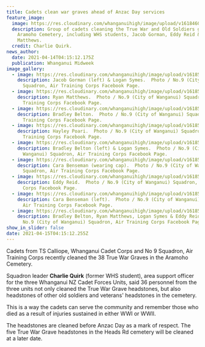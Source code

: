```yaml
---
title: Cadets clean war graves ahead of Anzac Day services
feature_image:
  image: https://res.cloudinary.com/whanganuihigh/image/upload/v1618460194/News/Charlie_Quirk._cadets_at_Aramoho_cemetery_Midweek_14.4.21._phto_charlie_quirk.jpg
  description: Group of cadets cleaning the True War and Old Soldiers graves at
    Aramoho Cemetery, including WHS students, Jacob Gorman, Eddy Reid & Ryan
    Matthews.
  credit: Charlie Quirk.
news_author:
  date: 2021-04-14T04:15:12.175Z
  publication: Whanganui Midweek
image_gallery:
  - image: https://res.cloudinary.com/whanganuihigh/image/upload/v1618544492/News/No.9%20%28City%20of%20Wanganui%29%20Squadron%2C%20Air%20Training%20Corps/2.Logan_Symes_right_Jacob_Gorman.Air_Training_Corps_cadet.169596342_4153821241329752_8520961794931971885_n.jpg
    description: Jacob Gorman (left) & Logan Symes.  Photo / No.9 (City of Wanganui)
      Squadron, Air Training Corps Facebook Page.
  - image: https://res.cloudinary.com/whanganuihigh/image/upload/v1618544494/News/No.9%20%28City%20of%20Wanganui%29%20Squadron%2C%20Air%20Training%20Corps/6.Ryan_Matthews.Air_Training_Corps_cadet.169615095_4153821111329765_467912829307414292_n.jpg
    description: Ryan Matthews.  Photo / No.9 (City of Wanganui) Squadron, Air
      Training Corps Facebook Page.
  - image: https://res.cloudinary.com/whanganuihigh/image/upload/v1618544494/News/No.9%20%28City%20of%20Wanganui%29%20Squadron%2C%20Air%20Training%20Corps/9.Bradley_Belton.Air_Training_Corps_cadet.169625239_4153821211329755_4369008766762608984_n.jpg
    description: Bradley Belton.  Photo / No.9 (City of Wanganui) Squadron, Air
      Training Corps Facebook Page.
  - image: https://res.cloudinary.com/whanganuihigh/image/upload/v1618544489/News/No.9%20%28City%20of%20Wanganui%29%20Squadron%2C%20Air%20Training%20Corps/10.Hayley_Poari.Air_Training_Corps_cadet.169185482_4153821407996402_3027325907663978742_n.jpg
    description: Hayley Poari.  Photo / No.9 (City of Wanganui) Squadron, Air
      Training Corps Facebook Page.
  - image: https://res.cloudinary.com/whanganuihigh/image/upload/v1618544490/News/No.9%20%28City%20of%20Wanganui%29%20Squadron%2C%20Air%20Training%20Corps/11.Logan_Bradley.Air_Training_Corps_cadet.172186026_4153821327996410_5263322949228003028_n.jpg
    description: Bradley Belton (left) & Logan Symes.  Photo / No.9 (City of
      Wanganui) Squadron, Air Training Corps Facebook Page.
  - image: https://res.cloudinary.com/whanganuihigh/image/upload/v1618544490/News/No.9%20%28City%20of%20Wanganui%29%20Squadron%2C%20Air%20Training%20Corps/12.Cara_Benseman_with_cap_Air_Training_Corps_cadet.171025638_4153821461329730_1769383690306497181_n.jpg
    description: Cara Benseman (wearing cap).  Photo / No.9 (City of Wanganui)
      Squadron, Air Training Corps Facebook Page.
  - image: https://res.cloudinary.com/whanganuihigh/image/upload/v1618544490/News/No.9%20%28City%20of%20Wanganui%29%20Squadron%2C%20Air%20Training%20Corps/13.Eddie.Air_Training_Corps_cadet.169315465_4153821417996401_5781318587361496397_n.jpg
    description: Eddy Reid.  Photo / No.9 (City of Wanganui) Squadron, Air Training
      Corps Facebook Page.
  - image: https://res.cloudinary.com/whanganuihigh/image/upload/v1618544489/News/No.9%20%28City%20of%20Wanganui%29%20Squadron%2C%20Air%20Training%20Corps/13a.Cara_Benseman.Air_Training_Corps_cadet.170245494_4153820997996443_3880298739568944403_n.jpg
    description: Cara Benseman (left).  Photo / No.9 (City of Wanganui) Squadron,
      Air Training Corps Facebook Page.
  - image: https://res.cloudinary.com/whanganuihigh/image/upload/v1618544492/News/No.9%20%28City%20of%20Wanganui%29%20Squadron%2C%20Air%20Training%20Corps/13b.Ryan_Eddy_Logan_Bradley_Belton.Air_Training_Corps_cadet.169534766_4153821181329758_5639900415417549971_n.jpg
    description: Bradley Belton, Ryan Matthews, Logan Symes & Eddy Reid.  Photo /
      No.9 (City of Wanganui) Squadron, Air Training Corps Facebook Page.
show_in_slider: false
date: 2021-04-15T04:15:12.255Z
---
```

Cadets from TS Calliope, Whanganui Cadet Corps and No 9 Squadron, Air Training Corps recently cleaned the 38 True War Graves in the Aramoho Cemetery.

Squadron leader **Charlie Quirk** (former WHS student), area support officer for the three Whanganui NZ Cadet Forces Units, said 36 personnel from the three units not only cleaned the True War Grave headstones, but also headstones of other old soldiers and veterans' headstones in the cemetery.

This is a way the cadets can serve the community and remember those who died as a result of injuries sustained in either WWI or WWII.

The headstones are cleaned before Anzac Day as a mark of respect. The five True War Grave headstones in the Heads Rd cemetery will be cleaned at a later date.

